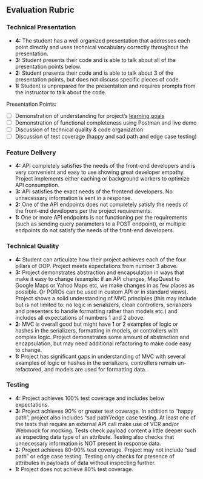## Evaluation Rubric

### Technical Presentation

- **4:** The student has a well organized presentation that addresses each point directly and uses technical vocabulary correctly throughout the presentation.
- **3:** Student presents their code and is able to talk about all of the presentation points below.
- **2:** Student presents their code and is able to talk about 3 of the presentation points, but does not discuss specific pieces of code.
- **1:** Student is unprepared for the presentation and requires prompts from the instructor to talk about the code.

Presentation Points:

- [ ]  Demonstration of understanding for project’s [learning goals](https://backend.turing.edu/module3/projects/sweater_weather/index)
- [ ]  Demonstration of functional completeness using Postman and live demo
- [ ]  Discussion of technical quality & code organization
- [ ]  Discussion of test coverage (happy and sad path and edge case testing)

### Feature Delivery

- **4:** API completely satisfies the needs of the front-end developers and is very convenient and easy to use showing great developer empathy. Project implements either caching or background workers to optimize API consumption.
- **3:** API satisfies the exact needs of the frontend developers. No unnecessary information is sent in a response.
- **2:** One of the API endpoints does not completely satisfy the needs of the front-end developers per the project requirements.
- **1:** One or more API endpoints is not functioning per the requirements (such as sending query parameters to a POST endpoint), or multiple endpoints do not satisfy the needs of the front-end developers.

### Technical Quality

- **4:** Student can articulate how their project achieves each of the four pillars of OOP. Project meets expectations from number 3 above.
- **3:** Project demonstrates abstraction and encapsulation in ways that make it easy to change (example: if an API changes, MapQuest to Google Maps or Yahoo Maps etc, we make changes in as few places as possible. Or POROs can be used in custom API or in standard views). Project shows a solid understanding of MVC principles (this may include but is not limited to: no logic in serializers, clean controllers, serializers and presenters to handle formatting rather than models etc.) and includes all expectations of numbers 1 and 2 above.
- **2:** MVC is overall good but might have 1 or 2 examples of logic or hashes in the serializers, formatting in models, or controllers with complex logic. Project demonstrates some amount of abstraction and encapsulation, but may need additional refactoring to make code easy to change.
- **1:** Project has significant gaps in understanding of MVC with several examples of logic or hashes in the serializers, controllers remain un-refactored, and models are used for formatting data.

### Testing

- **4:** Project achieves 100% test coverage and includes below expectations.
- **3:** Project achieves 90% or greater test coverage. In addition to “happy path”, project also includes “sad path”/edge case testing. At least one of the tests that require an external API call make use of VCR and/or Webmock for mocking. Tests check payload content a little deeper such as inspecting data type of an attribute. Testing also checks that unnecessary information is NOT present in response data.
- **2:** Project achieves 80-90% test coverage. Project may not include “sad path” or edge case testing. Testing only checks for presence of attributes in payloads of data without inspecting further.
- **1:** Project does not achieve 80% test coverage.